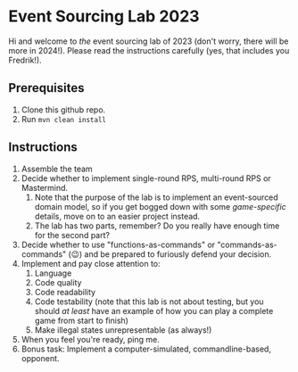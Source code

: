 # Event Sourcing Lab 2023

Hi and welcome to _the_ event sourcing lab of 2023 (don't worry, there will be more in 2024!). 
Please read the instructions carefully (yes, that includes you Fredrik!). 

## Prerequisites
                
1. Clone this github repo.
2. Run `mvn clean install`

## Instructions 

1. Assemble the team
2. Decide whether to implement single-round RPS, multi-round RPS or Mastermind. 
    1. Note that the purpose of the lab is to implement an event-sourced domain model, so if you get bogged down with some _game-specific_ details, move on to an easier project instead.
    2. The lab has two parts, remember? Do you really have enough time for the second part?     
2. Decide whether to use "functions-as-commands" or "commands-as-commands" (😉) and be prepared to furiously defend your decision.
3. Implement and pay close attention to:
   1. Language
   2. Code quality
   3. Code readability 
   5. Code testability (note that this lab is not about testing, but you should _at least_ have an example of how you can play a complete game from start to finish)
   6. Make illegal states unrepresentable (as always!)
4. When you feel you're ready, ping me.
5. Bonus task: Implement a computer-simulated, commandline-based, opponent.
